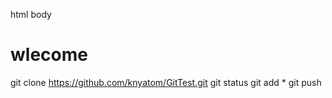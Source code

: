 html
body
 <h1> wlecome </h1>
</body>
</html>

git clone https://github.com/knyatom/GitTest.git
git status
git add *
git push
